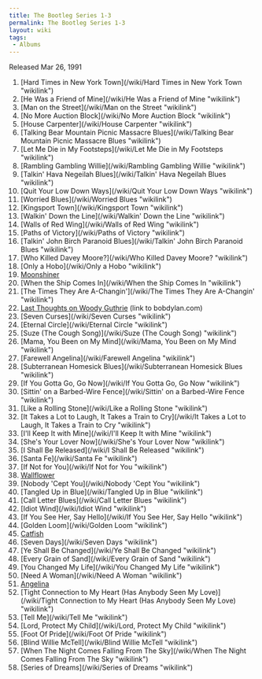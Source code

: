 ```yaml
---
title: The Bootleg Series 1-3
permalink: The Bootleg Series 1-3
layout: wiki
tags:
 - Albums
---
```


Released Mar 26, 1991

1.  [Hard Times in New York
    Town](/wiki/Hard Times in New York Town "wikilink")
2.  [He Was a Friend of Mine](/wiki/He Was a Friend of Mine "wikilink")
3.  [Man on the Street](/wiki/Man on the Street "wikilink")
4.  [No More Auction Block](/wiki/No More Auction Block "wikilink")
5.  [House Carpenter](/wiki/House Carpenter "wikilink")
6.  [Talking Bear Mountain Picnic Massacre
    Blues](/wiki/Talking Bear Mountain Picnic Massacre Blues "wikilink")
7.  [Let Me Die in My Footsteps](/wiki/Let Me Die in My Footsteps "wikilink")
8.  [Rambling Gambling Willie](/wiki/Rambling Gambling Willie "wikilink")
9.  [Talkin' Hava Negeilah
    Blues](/wiki/Talkin' Hava Negeilah Blues "wikilink")
10. [Quit Your Low Down Ways](/wiki/Quit Your Low Down Ways "wikilink")
11. [Worried Blues](/wiki/Worried Blues "wikilink")
12. [Kingsport Town](/wiki/Kingsport Town "wikilink")
13. [Walkin' Down the Line](/wiki/Walkin' Down the Line "wikilink")
14. [Walls of Red Wing](/wiki/Walls of Red Wing "wikilink")
15. [Paths of Victory](/wiki/Paths of Victory "wikilink")
16. [Talkin' John Birch Paranoid
    Blues](/wiki/Talkin' John Birch Paranoid Blues "wikilink")
17. [Who Killed Davey Moore?](/wiki/Who Killed Davey Moore? "wikilink")
18. [Only a Hobo](/wiki/Only a Hobo "wikilink")
19. [Moonshiner](/wiki/Moonshiner "wikilink")
20. [When the Ship Comes In](/wiki/When the Ship Comes In "wikilink")
21. [The Times They Are
    A-Changin'](/wiki/The Times They Are A-Changin' "wikilink")
22. [Last Thoughts on Woody
    Guthrie](http://bobdylan.com/songs/guthrie.html) (link to
    bobdylan.com)
23. [Seven Curses](/wiki/Seven Curses "wikilink")
24. [Eternal Circle](/wiki/Eternal Circle "wikilink")
25. [Suze (The Cough Song)](/wiki/Suze (The Cough Song) "wikilink")
26. [Mama, You Been on My Mind](/wiki/Mama, You Been on My Mind "wikilink")
27. [Farewell Angelina](/wiki/Farewell Angelina "wikilink")
28. [Subterranean Homesick
    Blues](/wiki/Subterranean Homesick Blues "wikilink")
29. [If You Gotta Go, Go Now](/wiki/If You Gotta Go, Go Now "wikilink")
30. [Sittin' on a Barbed-Wire
    Fence](/wiki/Sittin' on a Barbed-Wire Fence "wikilink")
31. [Like a Rolling Stone](/wiki/Like a Rolling Stone "wikilink")
32. [It Takes a Lot to Laugh, It Takes a Train to
    Cry](/wiki/It Takes a Lot to Laugh, It Takes a Train to Cry "wikilink")
33. [I'll Keep It with Mine](/wiki/I'll Keep It with Mine "wikilink")
34. [She's Your Lover Now](/wiki/She's Your Lover Now "wikilink")
35. [I Shall Be Released](/wiki/I Shall Be Released "wikilink")
36. [Santa Fe](/wiki/Santa Fe "wikilink")
37. [If Not for You](/wiki/If Not for You "wikilink")
38. [Wallflower](/wiki/Wallflower "wikilink")
39. [Nobody 'Cept You](/wiki/Nobody 'Cept You "wikilink")
40. [Tangled Up in Blue](/wiki/Tangled Up in Blue "wikilink")
41. [Call Letter Blues](/wiki/Call Letter Blues "wikilink")
42. [Idiot Wind](/wiki/Idiot Wind "wikilink")
43. [If You See Her, Say Hello](/wiki/If You See Her, Say Hello "wikilink")
44. [Golden Loom](/wiki/Golden Loom "wikilink")
45. [Catfish](/wiki/Catfish "wikilink")
46. [Seven Days](/wiki/Seven Days "wikilink")
47. [Ye Shall Be Changed](/wiki/Ye Shall Be Changed "wikilink")
48. [Every Grain of Sand](/wiki/Every Grain of Sand "wikilink")
49. [You Changed My Life](/wiki/You Changed My Life "wikilink")
50. [Need A Woman](/wiki/Need A Woman "wikilink")
51. [Angelina](/wiki/Angelina "wikilink")
52. [Tight Connection to My Heart (Has Anybody Seen My
    Love)](/wiki/Tight Connection to My Heart (Has Anybody Seen My Love) "wikilink")
53. [Tell Me](/wiki/Tell Me "wikilink")
54. [Lord, Protect My Child](/wiki/Lord, Protect My Child "wikilink")
55. [Foot Of Pride](/wiki/Foot Of Pride "wikilink")
56. [Blind Willie McTell](/wiki/Blind Willie McTell "wikilink")
57. [When The Night Comes Falling From The
    Sky](/wiki/When The Night Comes Falling From The Sky "wikilink")
58. [Series of Dreams](/wiki/Series of Dreams "wikilink")

